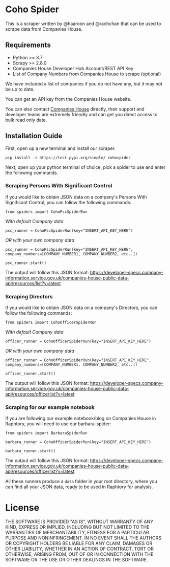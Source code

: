 # Coho Spider

This is a scraper written by @haaroon and @rachchan that can be used to scrape data from Companies House. 

## Requirements
- Python >= 3.7
- Scrapy >= 2.8.0
- Companies House Developer Hub Account/REST API Key 
- List of Company Numbers from Companies House to scrape (optional)

We have included a list of companies if you do not have any, but it may not be up to date. 

You can get an API key from the Companies House website. 

You can also contact [Companies House](https://forum.aws.chdev.org/) directly, their support and developer teams are extremely friendly and can get you direct access to bulk read only data. 

## Installation Guide

First, open up a new terminal and install our scraper.
```
pip install -i https://test.pypi.org/simple/ cohospider
```

Next, open up your python terminal of choice, pick a spider to use and enter the following commands.

### Scraping Persons With Significant Control 
If you would like to obtain JSON data on a company's Persons With Significant Control, you can follow the following commands:

```
from spiders import CohoPscSpiderRun
```
*With default Company data*
```
psc_runner = CohoPscSpiderRun(key="INSERT_API_KEY_HERE")
```
*OR with your own company data*
```
psc_runner = CohoPscSpiderRun(key="INSERT_API_KEY_HERE", company_numbers=[COMPANY_NUMBER1, COMPANY_NUMBER2, etc..])
```
```
psc_runner.start()
```

The output will follow this JSON format:
https://developer-specs.company-information.service.gov.uk/companies-house-public-data-api/resources/list?v=latest

### Scraping Directors

If you would like to obtain JSON data on a company's Directors, you can follow the following commands:

```
from spiders import CohoOfficerSpiderRun
```
*With default Company data*
```
officer_runner = CohoOfficerSpiderRun(key="INSERT_API_KEY_HERE")
```
*OR with your own company data*
```
officer_runner = CohoOfficerSpiderRun(key="INSERT_API_KEY_HERE", company_numbers=[COMPANY_NUMBER1, COMPANY_NUMBER2, etc..])
```
```
officer_runner.start()
```

The output will follow this JSON format:
https://developer-specs.company-information.service.gov.uk/companies-house-public-data-api/resources/officerlist?v=latest

### Scraping for our example notebook

If you are following our example notebook/blog on Companies House in Raphtory, you will need to use our barbara-spider:

```
from spiders import BarbaraSpiderRun
```
```
barbara_runner = CohoOfficerSpiderRun(key="INSERT_API_KEY_HERE")
```
```
barbara_runner.start()
```
The output will follow this JSON format:
https://developer-specs.company-information.service.gov.uk/companies-house-public-data-api/resources/officerlist?v=latest



All these runners produce a `data` folder in your root directory, where you can find all your JSON data, ready to be used in Raphtory for analysis.

# License 

THE SOFTWARE IS PROVIDED "AS IS", WITHOUT WARRANTY OF ANY KIND, EXPRESS OR
IMPLIED, INCLUDING BUT NOT LIMITED TO THE WARRANTIES OF MERCHANTABILITY,
FITNESS FOR A PARTICULAR PURPOSE AND NONINFRINGEMENT. IN NO EVENT SHALL THE
AUTHORS OR COPYRIGHT HOLDERS BE LIABLE FOR ANY CLAIM, DAMAGES OR OTHER
LIABILITY, WHETHER IN AN ACTION OF CONTRACT, TORT OR OTHERWISE, ARISING FROM,
OUT OF OR IN CONNECTION WITH THE SOFTWARE OR THE USE OR OTHER DEALINGS IN THE
SOFTWARE.